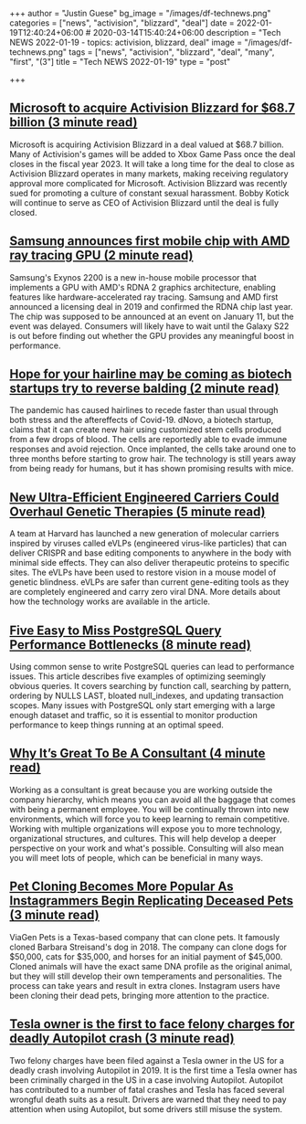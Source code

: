 +++
author = "Justin Guese"
bg_image = "/images/df-technews.png"
categories = ["news", "activision", "blizzard", "deal"]
date = 2022-01-19T12:40:24+06:00 # 2020-03-14T15:40:24+06:00
description = "Tech NEWS 2022-01-19 - topics: activision, blizzard, deal"
image = "/images/df-technews.png"
tags = ["news", "activision", "blizzard", "deal", "many", "first", "(3"]
title = "Tech NEWS 2022-01-19"
type = "post"

+++

## [Microsoft to acquire Activision Blizzard for $68.7 billion (3 minute read)](https://www.theverge.com/2022/1/18/22889258/microsoft-activision-blizzard-xbox-acquisition-call-of-duty-overwatch)

Microsoft is acquiring Activision Blizzard in a deal valued at $68.7 billion. Many of Activision's games will be added to Xbox Game Pass once the deal closes in the fiscal year 2023. It will take a long time for the deal to close as Activision Blizzard operates in many markets, making receiving regulatory approval more complicated for Microsoft. Activision Blizzard was recently sued for promoting a culture of constant sexual harassment. Bobby Kotick will continue to serve as CEO of Activision Blizzard until the deal is fully closed.

## [Samsung announces first mobile chip with AMD ray tracing GPU (2 minute read)](https://www.theverge.com/2022/1/17/22888966/samsung-exynos-2200-soc-chip-announced-amd-gpu-rdna-2)

Samsung's Exynos 2200 is a new in-house mobile processor that implements a GPU with AMD's RDNA 2 graphics architecture, enabling features like hardware-accelerated ray tracing. Samsung and AMD first announced a licensing deal in 2019 and confirmed the RDNA chip last year. The chip was supposed to be announced at an event on January 11, but the event was delayed. Consumers will likely have to wait until the Galaxy S22 is out before finding out whether the GPU provides any meaningful boost in performance.

## [Hope for your hairline may be coming as biotech startups try to reverse balding (2 minute read)](https://fortune.com/2022/01/18/hope-for-your-hairline-may-be-coming-as-biotech-startups-try-to-reverse-balding/)

The pandemic has caused hairlines to recede faster than usual through both stress and the aftereffects of Covid-19. dNovo, a biotech startup, claims that it can create new hair using customized stem cells produced from a few drops of blood. The cells are reportedly able to evade immune responses and avoid rejection. Once implanted, the cells take around one to three months before starting to grow hair. The technology is still years away from being ready for humans, but it has shown promising results with mice.

## [New Ultra-Efficient Engineered Carriers Could Overhaul Genetic Therapies (5 minute read)](https://singularityhub.com/2022/01/18/new-ultra-efficient-engineered-carriers-could-overhaul-genetic-therapies/)

A team at Harvard has launched a new generation of molecular carriers inspired by viruses called eVLPs (engineered virus-like particles) that can deliver CRISPR and base editing components to anywhere in the body with minimal side effects. They can also deliver therapeutic proteins to specific sites. The eVLPs have been used to restore vision in a mouse model of genetic blindness. eVLPs are safer than current gene-editing tools as they are completely engineered and carry zero viral DNA. More details about how the technology works are available in the article.

## [Five Easy to Miss PostgreSQL Query Performance Bottlenecks (8 minute read)](https://pawelurbanek.com/postgresql-query-bottleneck)

Using common sense to write PostgreSQL queries can lead to performance issues. This article describes five examples of optimizing seemingly obvious queries. It covers searching by function call, searching by pattern, ordering by NULLS LAST, bloated null_indexes, and updating transaction scopes. Many issues with PostgreSQL only start emerging with a large enough dataset and traffic, so it is essential to monitor production performance to keep things running at an optimal speed.

## [Why It’s Great To Be A Consultant (4 minute read)](https://zwischenzugs.com/2022/01/17/why-its-great-to-be-a-consultant/)

Working as a consultant is great because you are working outside the company hierarchy, which means you can avoid all the baggage that comes with being a permanent employee. You will be continually thrown into new environments, which will force you to keep learning to remain competitive. Working with multiple organizations will expose you to more technology, organizational structures, and cultures. This will help develop a deeper perspective on your work and what's possible. Consulting will also mean you will meet lots of people, which can be beneficial in many ways.

## [Pet Cloning Becomes More Popular As Instagrammers Begin Replicating Deceased Pets (3 minute read)](https://www.newsweek.com/pet-cloning-becomes-more-popular-instagrammers-begin-replicating-deceased-pets-1670491/1/0100017e720761a5-3d09a650-d38d-4940-be0b-0232d9ead76d-000000/3b4PJmy2c3ag2o26dy2L4TUeJ17r4TAfjE27cwJ4H14=232)

ViaGen Pets is a Texas-based company that can clone pets. It famously cloned Barbara Streisand's dog in 2018. The company can clone dogs for $50,000, cats for $35,000, and horses for an initial payment of $45,000. Cloned animals will have the exact same DNA profile as the original animal, but they will still develop their own temperaments and personalities. The process can take years and result in extra clones. Instagram users have been cloning their dead pets, bringing more attention to the practice.

## [Tesla owner is the first to face felony charges for deadly Autopilot crash (3 minute read)](https://www.theverge.com/2022/1/18/22889768/tesla-autopilot-criminal-charges-la-fatal-crash)

Two felony charges have been filed against a Tesla owner in the US for a deadly crash involving Autopilot in 2019. It is the first time a Tesla owner has been criminally charged in the US in a case involving Autopilot. Autopilot has contributed to a number of fatal crashes and Tesla has faced several wrongful death suits as a result. Drivers are warned that they need to pay attention when using Autopilot, but some drivers still misuse the system.

